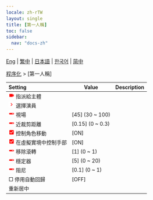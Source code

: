 ```yaml
---
locale: zh-rTW
layout: single
title: [第一人稱]
toc: false
sidebar:
  nav: "docs-zh"
---
```

[Eng](/dancexr/menu/2025.4/motion/first_person) | [繁中](/tw/dancexr/menu/2025.4/motion/first_person) | [日本語](/jp/dancexr/menu/2025.4/motion/first_person) | [한국어](/kr/dancexr/menu/2025.4/motion/first_person) | [简中](/zh/dancexr/menu/2025.4/motion/first_person)

[程序化](../menu#程序化) > [第一人稱]



| Setting | Value | Description |
| :--- | --- | :--- |
|<nobr><img src="/images/icon/ic_videocam.png" alt="videocam icon"/> 指派給主體</nobr>|| 
|<nobr><img src="/images/icon/ic_chevron.png" alt="chevron icon"/> 選擇演員</nobr>|  |  |
|<nobr><img src="/images/icon/ic_slider.png" alt="slider icon"/> 視場</nobr>| [45] (30 ~ 100) | 
|<nobr><img src="/images/icon/ic_slider.png" alt="slider icon"/> 近裁剪距離</nobr>| [0.15] (0 ~ 0.3) | 
|<nobr><img src="/images/icon/ic_check_on.png" alt="check on icon"/> 控制角色移動</nobr>| [ON] | 
|<nobr><img src="/images/icon/ic_check_on.png" alt="check on icon"/> 在虛擬實境中控制手部</nobr>| [ON] | 
|<nobr><img src="/images/icon/ic_slider.png" alt="slider icon"/> 移除滾轉</nobr>| [1] (0 ~ 1) | 
|<nobr><img src="/images/icon/ic_slider.png" alt="slider icon"/> 穩定器</nobr>| [5] (0 ~ 20) | 
|<nobr><img src="/images/icon/ic_slider.png" alt="slider icon"/> 阻尼</nobr>| [0.1] (0 ~ 1) | 
|<nobr> □ 停用自動回歸</nobr>| [OFF] | 
|<nobr> 重新居中</nobr>|| 
